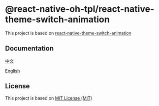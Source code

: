# @react-native-oh-tpl/react-native-theme-switch-animation

This project is based on [react-native-theme-switch-animation](https://github.com/WadhahEssam/react-native-theme-switch-animation)

## Documentation

[中文](https://gitee.com/react-native-oh-library/usage-docs/blob/master/zh-cn/react-native-theme-switch-animation.md)

[English](https://gitee.com/react-native-oh-library/usage-docs/blob/master/en/react-native-theme-switch-animation.md)

## License

This project is based on [MIT License (MIT)](https://github.com/WadhahEssam/react-native-theme-switch-animation/blob/main/LICENSE)